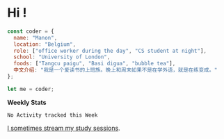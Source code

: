 # Hi !

``` javascript
const coder = {
  name: "Manon",
  location: "Belgium",
  role: ["office worker during the day", "CS student at night"],
  school: "University of London",
  foods: ["Tangcu paigu", "Basi digua", "bubble tea"],
  中文介绍: "我是一个爱读书的上班族。晚上和周末如果不是在学外语，就是在练变成。"
};

let me = coder;

```

**Weekly Stats**

<!--START_SECTION:waka-->
```text
No Activity tracked this Week
```
<!--END_SECTION:waka-->

[I sometimes stream my study sessions](https://www.youtube.com/channel/UCX7Y8c3elaV--WNh5-vjFDA).
